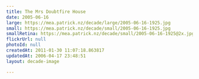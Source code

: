 ```yaml
---
title: The Mrs Doubtfire House
date: 2005-06-16
large: https://mea.patrick.nz/decade/large/2005-06-16-1925.jpg
small: https://mea.patrick.nz/decade/small/2005-06-16-1925.jpg
smallRetina: https://mea.patrick.nz/decade/small/2005-06-16-1925@2x.jpg
flickrUrl: null
photoId: null
createdAt: 2011-01-30 11:07:18.863817
updatedAt: 2006-04-17 23:48:51
layout: decade-image

---
```


